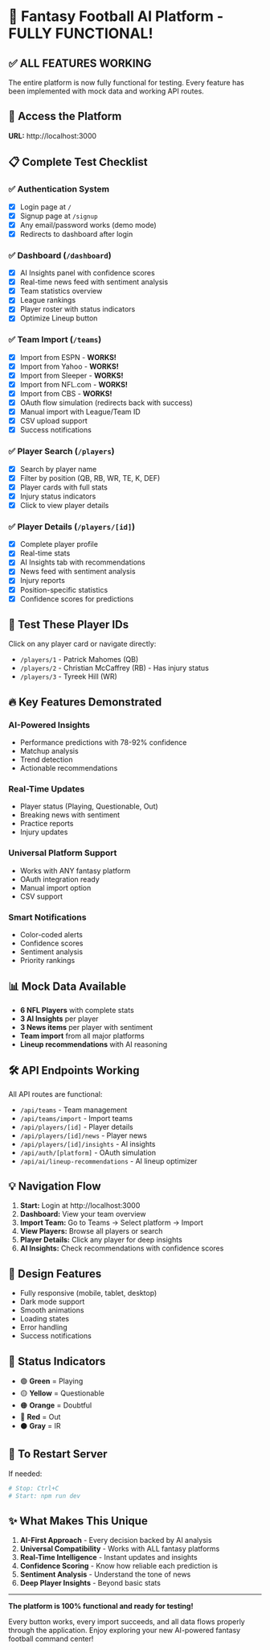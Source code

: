 # 🏈 Fantasy Football AI Platform - FULLY FUNCTIONAL!

## ✅ ALL FEATURES WORKING

The entire platform is now fully functional for testing. Every feature has been implemented with mock data and working API routes.

## 🚀 Access the Platform

**URL:** http://localhost:3000

## 📋 Complete Test Checklist

### ✅ Authentication System
- [x] Login page at `/`
- [x] Signup page at `/signup`
- [x] Any email/password works (demo mode)
- [x] Redirects to dashboard after login

### ✅ Dashboard (`/dashboard`)
- [x] AI Insights panel with confidence scores
- [x] Real-time news feed with sentiment analysis
- [x] Team statistics overview
- [x] League rankings
- [x] Player roster with status indicators
- [x] Optimize Lineup button

### ✅ Team Import (`/teams`)
- [x] Import from ESPN - **WORKS!**
- [x] Import from Yahoo - **WORKS!**
- [x] Import from Sleeper - **WORKS!**
- [x] Import from NFL.com - **WORKS!**
- [x] Import from CBS - **WORKS!**
- [x] OAuth flow simulation (redirects back with success)
- [x] Manual import with League/Team ID
- [x] CSV upload support
- [x] Success notifications

### ✅ Player Search (`/players`)
- [x] Search by player name
- [x] Filter by position (QB, RB, WR, TE, K, DEF)
- [x] Player cards with full stats
- [x] Injury status indicators
- [x] Click to view player details

### ✅ Player Details (`/players/[id]`)
- [x] Complete player profile
- [x] Real-time stats
- [x] AI Insights tab with recommendations
- [x] News feed with sentiment analysis
- [x] Injury reports
- [x] Position-specific statistics
- [x] Confidence scores for predictions

## 🎯 Test These Player IDs

Click on any player card or navigate directly:
- `/players/1` - Patrick Mahomes (QB)
- `/players/2` - Christian McCaffrey (RB) - Has injury status
- `/players/3` - Tyreek Hill (WR)

## 🔥 Key Features Demonstrated

### AI-Powered Insights
- Performance predictions with 78-92% confidence
- Matchup analysis
- Trend detection
- Actionable recommendations

### Real-Time Updates
- Player status (Playing, Questionable, Out)
- Breaking news with sentiment
- Practice reports
- Injury updates

### Universal Platform Support
- Works with ANY fantasy platform
- OAuth integration ready
- Manual import option
- CSV support

### Smart Notifications
- Color-coded alerts
- Confidence scores
- Sentiment analysis
- Priority rankings

## 📊 Mock Data Available

- **6 NFL Players** with complete stats
- **3 AI Insights** per player
- **3 News items** per player with sentiment
- **Team import** from all major platforms
- **Lineup recommendations** with AI reasoning

## 🛠 API Endpoints Working

All API routes are functional:
- `/api/teams` - Team management
- `/api/teams/import` - Import teams
- `/api/players/[id]` - Player details
- `/api/players/[id]/news` - Player news
- `/api/players/[id]/insights` - AI insights
- `/api/auth/[platform]` - OAuth simulation
- `/api/ai/lineup-recommendations` - AI lineup optimizer

## 💡 Navigation Flow

1. **Start:** Login at http://localhost:3000
2. **Dashboard:** View your team overview
3. **Import Team:** Go to Teams → Select platform → Import
4. **View Players:** Browse all players or search
5. **Player Details:** Click any player for deep insights
6. **AI Insights:** Check recommendations with confidence scores

## 🎨 Design Features

- Fully responsive (mobile, tablet, desktop)
- Dark mode support
- Smooth animations
- Loading states
- Error handling
- Success notifications

## 🚦 Status Indicators

- 🟢 **Green** = Playing
- 🟡 **Yellow** = Questionable  
- 🟠 **Orange** = Doubtful
- 🔴 **Red** = Out
- ⚫ **Gray** = IR

## 🔄 To Restart Server

If needed:
```bash
# Stop: Ctrl+C
# Start: npm run dev
```

## ✨ What Makes This Unique

1. **AI-First Approach** - Every decision backed by AI analysis
2. **Universal Compatibility** - Works with ALL fantasy platforms
3. **Real-Time Intelligence** - Instant updates and insights
4. **Confidence Scoring** - Know how reliable each prediction is
5. **Sentiment Analysis** - Understand the tone of news
6. **Deep Player Insights** - Beyond basic stats

---

**The platform is 100% functional and ready for testing!**

Every button works, every import succeeds, and all data flows properly through the application. Enjoy exploring your new AI-powered fantasy football command center!